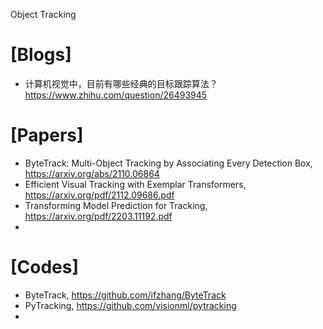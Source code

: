 Object Tracking



# [Blogs]
+ 计算机视觉中，目前有哪些经典的目标跟踪算法？https://www.zhihu.com/question/26493945


# [Papers]
+ ByteTrack: Multi-Object Tracking by Associating Every Detection Box, https://arxiv.org/abs/2110.06864
+ Efficient Visual Tracking with Exemplar Transformers, https://arxiv.org/pdf/2112.09686.pdf
+ Transforming Model Prediction for Tracking, https://arxiv.org/pdf/2203.11192.pdf
+ 


# [Codes]
+ ByteTrack, https://github.com/ifzhang/ByteTrack
+ PyTracking, https://github.com/visionml/pytracking
+ 
